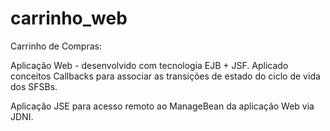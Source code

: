 carrinho_web
============

Carrinho de Compras:

Aplicação Web - desenvolvido com tecnologia EJB + JSF. Aplicado conceitos Callbacks para associar as transições 
de estado do ciclo de vida dos SFSBs. 

Aplicação JSE para acesso remoto ao ManageBean da aplicação Web via JDNI.
